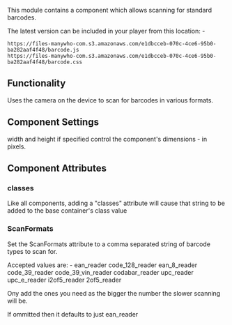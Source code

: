 This module contains a component which allows scanning for standard barcodes.

The latest version can be included in your player from this location: -

```
https://files-manywho-com.s3.amazonaws.com/e1dbcceb-070c-4ce6-95b0-ba282aaf4f48/barcode.js
https://files-manywho-com.s3.amazonaws.com/e1dbcceb-070c-4ce6-95b0-ba282aaf4f48/barcode.css
```


## Functionality

Uses the camera on the device to scan for barcodes in various formats.

## Component Settings

width and height if specified control the component's dimensions - in pixels.


## Component Attributes

### classes

Like all components, adding a "classes" attribute will cause that string to be added to the base container's class value

### ScanFormats

Set the ScanFormats attribute to a comma separated string of barcode types to scan for.

Accepted values are: -
ean_reader
code_128_reader
ean_8_reader
code_39_reader
code_39_vin_reader
codabar_reader
upc_reader
upc_e_reader
i2of5_reader
2of5_reader

Ony add the ones you need as the bigger the number the slower scanning will be.

If ommitted then it defaults to just ean_reader







